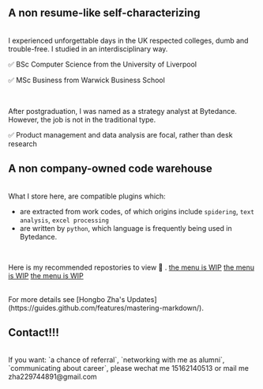 ## A non resume-like self-characterizing 
 <br/> 
I experienced unforgettable days in the UK respected colleges, dumb and trouble-free. I studied in an interdisciplinary way.

  :white_check_mark:   BSc Computer Science from the University of Liverpool


  :white_check_mark:   MSc Business from Warwick Business School

<br/>   

After postgraduation, I was named as a strategy analyst at Bytedance. However, the job is not in the traditional type.

  :white_check_mark:   Product management and data analysis are focal, rather than desk research


## A non company-owned code warehouse
 <br/> 
What I store here, are compatible plugins which:

-   are extracted from work codes, of which origins include `spidering`, `text analysis`, `excel processing`
-   are written by `python`, which language is frequently being used in Bytedance. 
 
 <br/> 
 
Here is my recommended repostories to view    :love_you_gesture:  .
[the menu is WIP](https://guides.github.com/features/mastering-markdown/)
[the menu is WIP](https://guides.github.com/features/mastering-markdown/)
[the menu is WIP](https://guides.github.com/features/mastering-markdown/)


 <br/> 
For more details see [Hongbo Zha's Updates](https://guides.github.com/features/mastering-markdown/).


## Contact!!!
 <br/> 
If you want: `a chance of referral`, `networking with me as alumni`, `communicating about career`, please wechat me 15162140513 or mail me zha229744891@gmail.com
